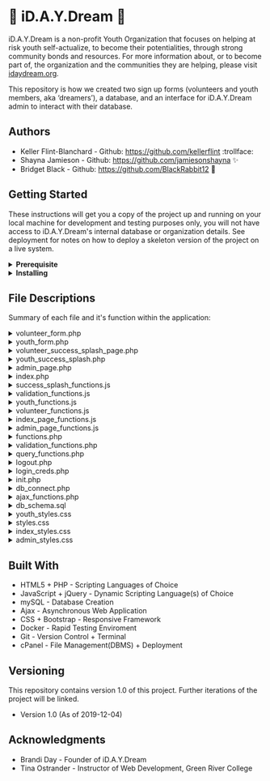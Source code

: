 # :blue_heart: iD.A.Y.Dream :blue_heart: #
iD.A.Y.Dream is a non-profit Youth Organization that focuses on helping at risk youth self-actualize, to become their potentialities, through strong community bonds and resources. For more information about, or to become part of, the organization and the communities they are helping, please visit [idaydream.org](https://www.idaydream.org/).

This repository is how we created two sign up forms (volunteers and youth members, aka ‘dreamers’), a database, and an interface for iD.A.Y.Dream admin to interact with their database.

## Authors
* Keller Flint-Blanchard - Github: https://github.com/kellerflint :trollface:
* Shayna Jamieson - Github: https://github.com/jamiesonshayna :sparkles:
* Bridget Black - Github: https://github.com/BlackRabbit12 :rabbit2:

## Getting Started
These instructions will get you a copy of the project up and running on your local machine for development and testing purposes only, you will not have access to iD.A.Y.Dream's internal database or organization details.
See deployment for notes on how to deploy a skeleton version of the project on a live system.

<details>
  <summary><strong>Prerequisite</strong></summary>
    <p>What things you need to install the software and how to install them:

```
IDE of chice (we used PhpStorm)
Docker (optional)
Server (remote host)
```
</p>
</details>

<details>
  <summary><strong>Installing</strong></summary>
    <p>This is a step by step that tells you how to get a development enviroment running on your local machine:

```
Step 1:  Install necessary applications
Step 2:  Clone the iD.A.Y.Dream repository into your own repository/IDE
Step 3:  Reconfigure login and database connection credentials
             * If using a remote host:
                 * Move files: db_connect.php, login_creds.php outside of your publicly available files (needs to be private)
                 * Inside file: init.php, update the file path
             * If using docker:
                 * Establish your dockerfile appropriately for database passwords: docker-compose.yml, Dockerfile
Step 4:  Ensure site functions as intended and that you have access to your own administration pages
Step 5:  Have fun changing and improving upon our work!
```
</p>
</details>

## File Descriptions
Summary of each file and it's function within the application:

<details>
  <summary>volunteer_form.php</summary>
    <p>File contains iD.A.Y.Dream Youth Organization's Volunteer Sign Up Form. Interested volunteers fill out this form and are entered into the database for admin to run a background check and then 'activate' the volunteer. This form collects sensitive data and is a consent for background check.
    </p>

+ Quick File Relations:
	+ styles.css – styles for form
	+ validation_functions.js – client side validation
	+ volunteer_functions.js – validate form on submit
	+ init.php – all ‘required once’ files

</details>



<details>
  <summary>youth_form.php</summary>
    <p>File contains iD.A.Y.Dream Youth Organization's Dreamer (aka youth) Sign Up Form. Interested youth fill out this form and are entered into the database for admin to contact the potential dreamer's parent/guardian for sign up consent, and then 'activate' the dreamer. This form collects minimal personal data.
    </p>

+ Quick File Relations:
	+ youth_styles.css – styles for form
	+ youth_functions.js - validate form on submit
	+ validation_functions.js - client side validation

</details>



<details>
  <summary>volunteer_success_splash_page.php</summary>
    <p>File contains iD.A.Y.Dream Youth Organization's summary of provided volunteer information. The volunteer will have filled out a Sign Up form and submitted it to the database. This page displays the information back to the volunteer for review and or personal records. This page also serves as an indicator that the volunteer's information was successfully inserted into the database.
    </p>

+ Quick File Relations:
	+ volunteer_form.php – on submit form, this page is generated
	+ styles.css – styles for summary
	+ success_splash_functions.js – toggle the summary display
	+ functions.php – create the summary
	+ validation_functions.php – format select data fields
	+ query_functions.php – inserts the volunteer into database
	+ init.php – all ‘require once’ files

</details>




<details>
  <summary>youth_success_splash.php</summary>
    <p>File contains iD.A.Y.Dream Youth Organization's summary of provided dreamer information. The dreamer will have filled out a Sign Up form and submitted it to the database. This page displays the information back to the dreamer for review and or personal records. This page also serves as an indicator that the dreamer's information was successfully inserted into the database.
    </p>

+ Quick File Relations:
	+ youth_form.php – on submit form, this page is generated
	+ youth_styles.css – styles for summary
	+ success_splash_functions.js – toggle the summary display
	+ functions.php – create the summary
	+ validation_functions.php – format select data fields
	+ query_functions.php – inserts the dreamer into database
	+ init.php – all ‘require once’ files

</details>




<details>
  <summary>admin_page.php</summary>
    <p>File contains iD.A.Y.Dream Youth Organization's Administration Page. Admin page is where any persons authorized to be 'admin' will be able to login, then view + edit + delete database entries. This page queries the database and populates tables for the selected member type (volunteer or dreamer), and the selected member status (active, inactive, pending). There is an 'email' button provided after selecting the member type desired, the email button will allow an admin to send an email to all 'active' members of the given type (volunteer or dreamer). When a member's row in the table is selected, the page will also query the database to populate that member's modal, with all of the selected member's information displayed inside. The admin will be allowed to 'edit' or 'delete' the member while viewing this modal. The tables are sort-able via column arrows and/or by the 'search' bar.
</p>

+ Quick File Relations:
 	+ functions.php - builds the admin table
 	+ admin_page_functions.js - populates the admin table user modal
 	+ ajax_functions.php - changes the table data based on current status query
 	+ validation_functions.js - for validating admin input
	+ index.php - for validating that the admin has logged in and can stay logged in

</details>



<details>
  <summary>index.php</summary>
    <p>File contains iD.A.Y.Dream Youth Organization's Admin Login page. Admin can use this page to go straight to a new volunteer or youth sign up form, or use their credentials to login and use the admin_page.php admin tools.
    </p>

+ Quick File Relations:
	+ index_styles.css - styles for log in page
 	+ login_creds.php - credentials for admin
 	+ admin_page.php - if credentials are good, redirect admin to admin_page

</details>



<details>
  <summary>success_splash_functions.js</summary>
    <p>File controls the toggle functionality of the success page for both volunteer sign up and dreamer sign up.
    </p>

+ Quick File Relations:
	+ volunteer_success_splash_page.php -   uses the function for toggle the summary view
	+ youth_success_splash.php - uses the function for toggle the summary view
+ Functions:
	+ toggleSummary()
     
</details>



<details>
  <summary>validation_functions.js</summary>
    <p>File contains functions for client side validation for Volunteer and Dreamer forms. If either form is incorrectly filled out, these functions will give the user visual indications where they need to fix their inputs in order to successfully submit their sign up form.
    </p>

+ Quick File Relations:
	+ youth_functions.js - gets client side validation from validation_functions.js
	+ volunteer_functions.js - gets client side validation from validation_functions.js
	+ youth_form.php - gets client side validation from validation_functions.js
	+ volunteer_form.php - gets client side validation from validation_functions.js
+ Functions:
    + validatePhone(1x)
    + validateEmpty(1x)
    + validateEmail(1x)
    + validateZip()
    + validateTshirt()
    + validateGender()
    + validateEthnicity()
    + validateGraduation()
    + validateDOB()
   + isEmpty(1x)

</details>



<details>
  <summary>youth_functions.js</summary>
    <p>File contains functions for validating the Dreamer Form input client side. When the dreamer submits their form, the form will be validated first, if it passes then the form is submitted, if it does not pass all validation requirements then the form will not be submitted and the dreamer will be allowed to fix their submission mistakes and try again.
    </p>

+ Quick File Relations:
    + validation_functions.js - provides client side validation on dreamer form
 
+ Functions:
    + validateForm

</details>



<details>
  <summary>volunteer_functions.js</summary>
    <p>File contains functions for validating the Volunteer Form input client side. When the volunteer submits their form, the form will be validated first, if it passes then the form is submitted, if it does not pass all validation requirements then the form will not be submitted and the volunteer will be allowed to fix their submission mistakes and try again.
    </p>

+ Quick File Relations:
    + validation_functions.js - provides client side validation on volunteer form
 
+ Functions:
    + displayDecline
    + displayForm
    + toggleWeekendExplanation
    + toggleInterestExplanation
    + toggleYouthExplanationShow
    + toggleYouthExplanationHide
    + validateForm

</details>


<details>
  <summary>index_page_functions.js</summary>
    <p>This file contains the action for the #auto-login-button on click event.
If the user still has a valid 'session' from logging into their admin user portal then if they end up back on the index page they can automatically log in.

If the user has logged out of the admin portal and then tries to log back in from index.php then instead of automatically logging them in they have the modal pop up to enter credentials.

This file also contains code that handles modal closures with sensitive login data.
When the user navigates away from the modal their username and password inputs are deleted as well as any error texts held in the #error-login span.
    </p>

+ Quick File Relations:
	+ index.php – uses index_page_functions events

</details>



<details>
  <summary>admin_page_functions.js</summary>
    <p>File contains the admin page's main functionality. It adds the clickable events on the page such as opening a user modal, updating the user's information, sending emails, toggling between different types and status of users.
    </p>

+ Quick File Relations:
 	+ admin_page.php - uses event functions made in admin page funcitons javascript
 	+ validation_functions.js - uses formatting and validation
 	+ logout.php - uses logout button functions
 	+ init.php - all 'required once' files
 + Functions:
 	+ addEditEvents()
 	+ addClickEvents()
 	+ populateModalData(1x)
 	+ getUpdateData(1x)
 	+ tableName(1x)
 	+ formatHeadings(1x)
 	+ tableSelected()
 	+ formatDate(1x)
 	+ formatYear(1x)
 	+ formatPhone(1x)
 	+ validateDate(1x)
 	+ validatePhone(1x)
 	+ validateYear(1x)

</details>



<details>
  <summary>functions.php</summary>
    <p>File contains functions to build the admin table (with appropriate formatting), the dropdown field inside the admin table, and to build the summary pages.
</p>

+ Quick File Relations:
	+ volunteer_success_splash_page.php - Uses summary created in functions.php
	+ youth_success_splash.php - Uses summary created in functions.php
	+ admin_page.php - Uses tables built in functions.php
+ Functions:
 	+ buildTable(3x)
 	+ dropDownStatus(1x)
 	+ formatHeadings(1x)
 	+ formatSQLDate(1x)
 	+ formatSQLPhone(1x)
 	+ createSummary(1x)
    
</details>


<details>
  <summary>validation_functions.php</summary>
    <p>File contains multiple validation functions.
    </p>

+ Quick File Relations:
	+ volunteer_success_splash_page.php - uses server side validation
	+ youth_success_splash.php - uses server side validation
+ Functions:
	+ hasLength(3x)
	+ isEmpty(1x)
	+ isNumeric(1x)
	+ requiredInputIsValid(1x)
	+ requiredTextareaIsValid(1x)
	+ inputIsValid(1x)
	+ textareaIsValid(1x)
	+ emailIsValid(1x)
	+ zipIsValid(1x)
	+ formatPhone(1x)
	+ phoneIsValid(1x)
	+ validateContact(1x)
	+ validateVolunteer(1x)
	+ validateDreamer(1x)
	+ validateUser(1x)
	+ validateDOB(1x)
	+ formatDOB(1x)
	+ validateGrad(1x)
	+ genderIsValid(1x)

</details>



<details>
  <summary>query_functions.php</summary>
    <p>File contains functionalism's for updating data in a table, inserting a dreamer and a volunteer into the database, deleting a user from the database.
    </p>

+ Quick File Relations:
	+ ajax_functions.php - uses updateData()
	+ validation_functions.php - validates User + Volunteer + Dreamer + Contact
+ Functions:
	+ updateData(3x)
	+ insertDreamer(3x)
	+ volunteerInsert(3x)
	+ deleteUser(1x)

</details>



<details>
  <summary>logout.php</summary>
    <p>This file contents is used to log the admin user out of the admin page and destroy sessions.
    </p>

+ Quick File Relations:
	+ admin_page_functions.js - contains logout button functions
	+ index.php - page logged out of

</details>



<details>
  <summary>login_creds.php</summary>
    <p>This file contains the login credentials for the admin page access. Currently we will only have one username and password that Brandi can use and share with whomever needs to give CRUD access to.
*** PLEASE NOTE : when uploading to the cPanel server this file needs to be transferred to a location behind the public html file area, credentials changed, and deleted from this project's private directory ***
    </p>

+ Quick File Relations:
	+ index.php – uses the credentials for login

</details>



<details>
  <summary>init.php</summary>
    <p>File contains required_once files used by associated files.
    </p>
</details>



<details>
  <summary>db_connect.php</summary>
    <p>Database connection file.
    </p>

+ Quick File Relations:
	+ init.php – allows other files to connect with db_connect.php

</details>



<details>
  <summary>ajax_functions.php</summary>
    <p>File contains several helper and stand-alone functionalism's for updating the status of a user via a dropdown on the admin tables, changing which status type user being viewed in the table, updates/edits utilizing ajax, delete user utilizing ajax, and changing email recipients.
    </p>

+ Quick File Relations:
	+ functions.php - build table
	+ query_functions.php - update data + delete users
	+ validation_functions.php - formatting
	+ admin_page_functions.js - formatting
	+ admin_page.php - makes queries that ajax functions responds to (table building)
	+ init.php - all 'required once' files
+ Functions:
	+ createAssociativeArray(2x)

</details>



<details>
  <summary>db_schema.sql</summary>
    <p>This file contains tables for iD.A.Y.Dream Youth Organization's database. Table interactions are as such: All organization member's basic information is stored in the User table. Volunteers are Users with additional volunteer specific data, stored in the Volunteer table. Dreamers are Users with additional dreamer specific data, stored in the dreamer table. Contacts are either of type 'Reference' (tied to volunteers) or of type 'Guardian' (tied to dreamers) and are stored in the Contact table.
 </p>

+ Volunteers have 3 references (required).
 + Dreamers have 1 guardian (1 required).


<p>TODO Delete Sample Data When Live:</p>

+ Sample Users, Volunteers, Dreamers, Contacts are added for testing purposes only.

</details>



<details>
  <summary>youth_styles.css</summary>
    <p>File contains iD.A.Y.Dream Youth Organization's associated files Bootstrap overrides and custom styles.
    </p>
</details>



<details>
  <summary>styles.css</summary>
    <p>File contains iD.A.Y.Dream Youth Organization's associated files Bootstrap overrides and custom styles.
    </p>
</details>


<details>
  <summary>index_styles.css</summary>
    <p>File contains iD.A.Y.Dream Youth Organization's Admin Login page's Bootstrap overrides and custom styles.
    </p>
</details>



<details>
  <summary>admin_styles.css</summary>
    <p>File contains CSS for the Admin Page's Bootstrap Overrides and custom styles.
    </p>
</details>


## Built With
* HTML5 + PHP - Scripting Languages of Choice
* JavaScript + jQuery - Dynamic Scripting Language(s) of Choice
* mySQL - Database Creation
* Ajax - Asynchronous Web Application
* CSS + Bootstrap - Responsive Framework
* Docker - Rapid Testing Enviroment
* Git - Version Control + Terminal
* cPanel - File Management(DBMS) + Deployment

## Versioning
This repository contains version 1.0 of this project. Further iterations of the project will be linked.
* Version 1.0 (As of 2019-12-04)

## Acknowledgments
* Brandi Day - Founder of iD.A.Y.Dream
* Tina Ostrander - Instructor of Web Development, Green River College
